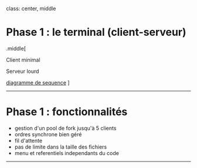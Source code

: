 class: center, middle

# Phase 1 : le terminal (client-serveur)

.middle[

Client minimal

Serveur lourd


[diagramme de sequence][1]
]

---

# Phase 1 : fonctionnalités

* gestion d'un pool de fork jusqu'à 5 clients
* ordres synchrone bien géré
* fil d'attente
* pas de limite dans la taille des fichiers
* menu et referentiels independants du code




[1]:http://apprensemble.github.io/


---

